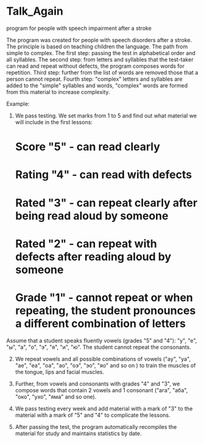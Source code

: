 # Talk_Again
program for people with speech impairment after a stroke

The program was created for people with speech disorders after a stroke.
The principle is based on teaching children the language. The path from simple to complex.
The first step: passing the test in alphabetical order and all syllables.
The second step: from letters and syllables that the test-taker can read and repeat without defects, the program composes words for repetition.
Third step: further from the list of words are removed those that a person cannot repeat.
Fourth step: "complex" letters and syllables are added to the "simple" syllables and words, "complex" words are formed from this material to increase complexity.

Example:

1. We pass testing. We set marks from 1 to 5 and find out what material we will include in the first lessons:
    # Score "5" - can read clearly
    # Rating "4" - can read with defects
    # Rated "3" - can repeat clearly after being read aloud by someone
    # Rated "2" - can repeat with defects after reading aloud by someone
    # Grade "1" - cannot repeat or when repeating, the student pronounces a different combination of letters


Assume that a student speaks fluently vowels (grades "5" and "4"): "у", "е", "ы", "а", "о", "э", "я", "и", "ю".
The student cannot repeat the consonants.

2. We repeat vowels and all possible combinations of vowels ("ау", "уа", "ае", "еа", "оа", "ао", "оэ", "эо", "яо" and so on ) to train the muscles of the tongue, lips and facial muscles.

3. Further, from vowels and consonants with grades "4" and "3", we compose words that contain 2 vowels and 1 consonant ("ага", "аба", "око", "ухо", "яма" and so one).

4. We pass testing every week and add material with a mark of "3" to the material with a mark of "5" and "4" to complicate the lessons.

5. After passing the test, the program automatically recompiles the material for study and maintains statistics by date.
